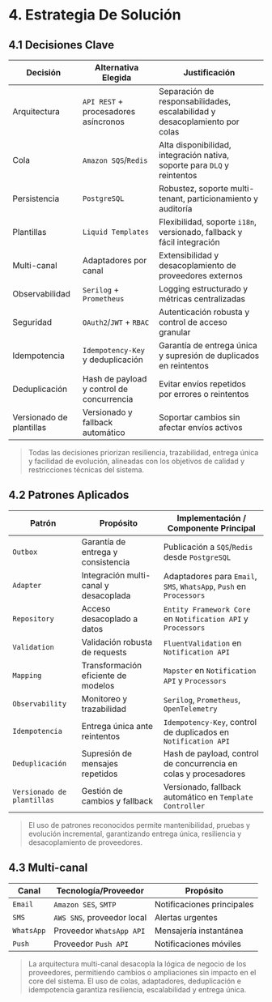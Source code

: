 # 4. Estrategia De Solución

## 4.1 Decisiones Clave

| Decisión         | Alternativa Elegida                | Justificación                                                                 |
|------------------|------------------------------------|-------------------------------------------------------------------------------|
| Arquitectura     | `API REST` + procesadores asíncronos | Separación de responsabilidades, escalabilidad y desacoplamiento por colas    |
| Cola             | `Amazon SQS`/`Redis`               | Alta disponibilidad, integración nativa, soporte para `DLQ` y reintentos      |
| Persistencia     | `PostgreSQL`                       | Robustez, soporte multi-tenant, particionamiento y auditoría                  |
| Plantillas       | `Liquid Templates`                  | Flexibilidad, soporte `i18n`, versionado, fallback y fácil integración        |
| Multi-canal      | Adaptadores por canal               | Extensibilidad y desacoplamiento de proveedores externos                      |
| Observabilidad   | `Serilog` + `Prometheus`            | Logging estructurado y métricas centralizadas                                 |
| Seguridad        | `OAuth2`/`JWT` + `RBAC`             | Autenticación robusta y control de acceso granular                            |
| Idempotencia     | `Idempotency-Key` y deduplicación   | Garantía de entrega única y supresión de duplicados en reintentos             |
| Deduplicación    | Hash de payload y control de concurrencia | Evitar envíos repetidos por errores o reintentos                        |
| Versionado de plantillas | Versionado y fallback automático | Soportar cambios sin afectar envíos activos                             |

> Todas las decisiones priorizan resiliencia, trazabilidad, entrega única y facilidad de evolución, alineadas con los objetivos de calidad y restricciones técnicas del sistema.

## 4.2 Patrones Aplicados

| Patrón             | Propósito                                 | Implementación / Componente Principal           |
|--------------------|-------------------------------------------|------------------------------------------------|
| `Outbox`           | Garantía de entrega y consistencia        | Publicación a `SQS`/`Redis` desde `PostgreSQL`  |
| `Adapter`          | Integración multi-canal y desacoplada     | Adaptadores para `Email`, `SMS`, `WhatsApp`, `Push` en `Processors` |
| `Repository`       | Acceso desacoplado a datos                | `Entity Framework Core` en `Notification API` y `Processors` |
| `Validation`       | Validación robusta de requests            | `FluentValidation` en `Notification API`        |
| `Mapping`          | Transformación eficiente de modelos       | `Mapster` en `Notification API` y `Processors`  |
| `Observability`    | Monitoreo y trazabilidad                  | `Serilog`, `Prometheus`, `OpenTelemetry`        |
| `Idempotencia`     | Entrega única ante reintentos             | `Idempotency-Key`, control de duplicados en `Notification API` |
| `Deduplicación`    | Supresión de mensajes repetidos           | Hash de payload, control de concurrencia en colas y procesadores |
| `Versionado de plantillas` | Gestión de cambios y fallback        | Versionado, fallback automático en `Template Controller` |

> El uso de patrones reconocidos permite mantenibilidad, pruebas y evolución incremental, garantizando entrega única, resiliencia y desacoplamiento de proveedores.

## 4.3 Multi-canal

| Canal        | Tecnología/Proveedor              | Propósito                        |
|--------------|----------------------------------|-----------------------------------|
| `Email`      | `Amazon SES`, `SMTP`             | Notificaciones principales        |
| `SMS`        | `AWS SNS`, proveedor local       | Alertas urgentes                  |
| `WhatsApp`   | Proveedor `WhatsApp API`         | Mensajería instantánea            |
| `Push`       | Proveedor `Push API`             | Notificaciones móviles            |

> La arquitectura multi-canal desacopla la lógica de negocio de los proveedores, permitiendo cambios o ampliaciones sin impacto en el core del sistema. El uso de colas, adaptadores, deduplicación e idempotencia garantiza resiliencia, escalabilidad y entrega única.
